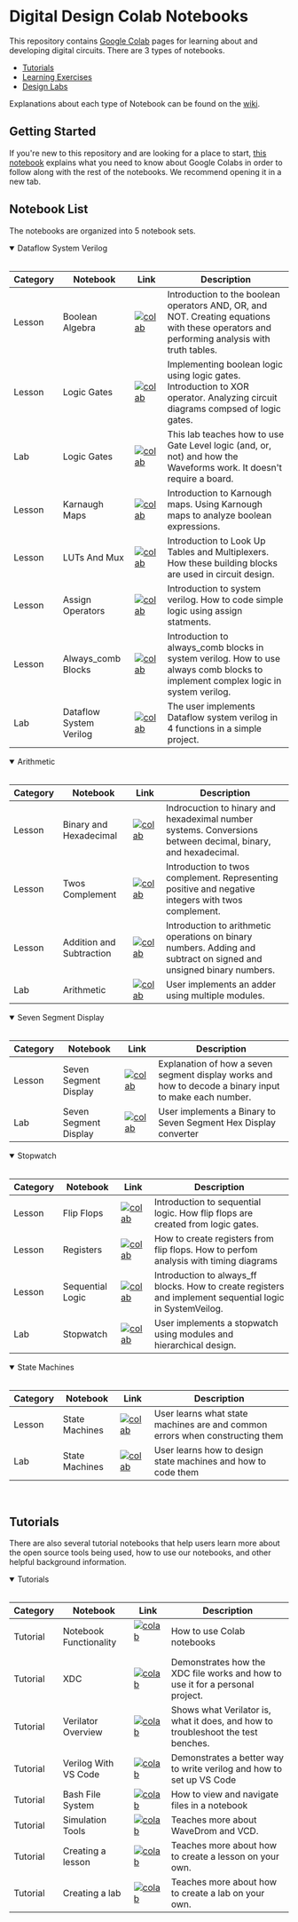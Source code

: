 # Digital Design Colab Notebooks<br>

This repository contains [Google Colab](https://colab.research.google.com/) pages for learning about and developing digital circuits. There are 3 types of notebooks.

* [Tutorials](./Tutorials/README.md)
* [Learning Exercises](./Exercises/README.md)
* [Design Labs](./Labs/README.md)

Explanations about each type of Notebook can be found on the [wiki](https://github.com/byuccl/digital_design_colab/wiki).

## Getting Started <br>
If you're new to this repository and are looking for a place to start, [this notebook](https://colab.research.google.com/github/byuccl/digital_design_colab/blob/master/Tutorials/notebook_functionality/notebook_functionality.ipynb) explains what you need to know about Google Colabs in order to follow along with the rest of the notebooks. We recommend opening it in a new tab.

## Notebook List

The notebooks are organized into 5 notebook sets. 

<details open>
<summary>Dataflow System Verilog</summary>
<br>

|Category| Notebook| Link| Description
|---|---|---|---|
|Lesson|Boolean Algebra| [![colab](https://colab.research.google.com/assets/colab-badge.svg)](https://colab.research.google.com/github/byuccl/digital_design_colab/blob/master/Exercises/boolean_algebra/boolean_algebra.ipynb)|Introduction to the boolean operators AND, OR, and NOT. Creating equations with these operators and performing analysis with truth tables.|
|Lesson|Logic Gates| [![colab](https://colab.research.google.com/assets/colab-badge.svg)](https://colab.research.google.com/github/byuccl/digital_design_colab/blob/master/Exercises/gates/gates.ipynb)|Implementing boolean logic using logic gates. Introduction to XOR operator. Analyzing circuit diagrams compsed of logic gates.|
|Lab|Logic Gates|[![colab](https://colab.research.google.com/assets/colab-badge.svg)](https://colab.research.google.com/github/byuccl/digital_design_colab/blob/master/Labs/gates_lab/gates_lab.ipynb)|This lab teaches how to use Gate Level logic (and, or, not) and how the Waveforms work. It doesn't require a board.|
|Lesson|Karnaugh Maps| [![colab](https://colab.research.google.com/assets/colab-badge.svg)](https://colab.research.google.com/github/byuccl/digital_design_colab/blob/master/Exercises/karnaugh_maps/karnaugh_maps.ipynb)|Introduction to Karnough maps. Using Karnough maps to analyze boolean expressions.|
|Lesson|LUTs And Mux| [![colab](https://colab.research.google.com/assets/colab-badge.svg)](https://colab.research.google.com/github/byuccl/digital_design_colab/blob/master/Exercises/luts_and_mux/luts_and_mux.ipynb)|Introduction to Look Up Tables and Multiplexers. How these building blocks are used in circuit design.|
|Lesson|Assign Operators| [![colab](https://colab.research.google.com/assets/colab-badge.svg)](https://colab.research.google.com/github/byuccl/digital_design_colab/blob/master/Exercises/assign_operators/assign_operators.ipynb)|Introduction to system verilog. How to code simple logic using assign statments.|
|Lesson|Always_comb Blocks| [![colab](https://colab.research.google.com/assets/colab-badge.svg)](https://colab.research.google.com/github/byuccl/digital_design_colab/blob/master/Exercises/always_comb/always_comb.ipynb)|Introduction to always_comb blocks in system verilog. How to use always comb blocks to implement complex logic in system verilog.|
|Lab|Dataflow System Verilog|[![colab](https://colab.research.google.com/assets/colab-badge.svg)](https://colab.research.google.com/github/byuccl/digital_design_colab/blob/master/Labs/dataflow_lab/dataflow_lab.ipynb)|The user implements Dataflow system verilog in 4 functions in a simple project.|

</details>

<details open>
<summary>Arithmetic</summary>
<br>

|Category| Notebook| Link| Description
|---|---|---|---|
|Lesson|Binary and Hexadecimal |[![colab](https://colab.research.google.com/assets/colab-badge.svg)](https://colab.research.google.com/github/byuccl/digital_design_colab/blob/master/Exercises/binary_hex/binary_hex.ipynb)|Indrocuction to hinary and hexadeximal number systems. Conversions between decimal, binary, and hexadecimal.|
|Lesson|Twos Complement |[![colab](https://colab.research.google.com/assets/colab-badge.svg)](https://colab.research.google.com/github/byuccl/digital_design_colab/blob/master/Exercises/twos_compliment/twos_compliment.ipynb)|Introduction to twos complement. Representing positive and negative integers with twos complement.|
|Lesson|Addition and Subtraction|[![colab](https://colab.research.google.com/assets/colab-badge.svg)](https://colab.research.google.com/github/byuccl/digital_design_colab/blob/master/Exercises/addition_subtraction/addition_subtraction.ipynb)|Introduction to arithmetic operations on binary numbers. Adding and subtract on signed and unsigned binary numbers.|
|Lab|Arithmetic|[![colab](https://colab.research.google.com/assets/colab-badge.svg)](https://colab.research.google.com/github/byuccl/digital_design_colab/blob/master/Labs/arithmetic_lab/arithmetic_lab.ipynb)|User implements an adder using multiple modules.|

</details>

<details open>
<summary>Seven Segment Display</summary>
<br>

|Category| Notebook| Link| Description
|---|---|---|---|
|Lesson|Seven Segment Display| [![colab](https://colab.research.google.com/assets/colab-badge.svg)](https://colab.research.google.com/github/byuccl/digital_design_colab2/blob/master/Exercises/seven_segment/seven_segment_lesson.ipynb)|Explanation of how a seven segment display works and how to decode a binary input to make each number.| 
|Lab|Seven Segment Display|[![colab](https://colab.research.google.com/assets/colab-badge.svg)](https://colab.research.google.com/github/byuccl/digital_design_colab/blob/master/Labs/seven_segment_lab/seven_segment_lab.ipynb)| User implements a Binary to Seven Segment Hex Display converter |

</details>

<details open>
<summary>Stopwatch</summary>
<br>

|Category| Notebook| Link| Description
|---|---|---|---|
|Lesson|Flip Flops|[![colab](https://colab.research.google.com/assets/colab-badge.svg)](https://colab.research.google.com/github/byuccl/digital_design_colab/blob/master/Exercises/flip_flops/flip_flops.ipynb)|Introduction to sequential logic. How flip flops are created from logic gates.|
|Lesson|Registers|[![colab](https://colab.research.google.com/assets/colab-badge.svg)](https://colab.research.google.com/github/byuccl/digital_design_colab/blob/master/Exercises/registers/registers.ipynb)|How to create registers from flip flops. How to perfom analysis with timing diagrams|
|Lesson|Sequential Logic |[![colab](https://colab.research.google.com/assets/colab-badge.svg)](https://colab.research.google.com/github/byuccl/digital_design_colab/blob/master/Exercises/sequential_logic/sequential_logic.ipynb)|Introduction to always_ff blocks. How to create registers and implement sequential logic in SystemVeilog.|
|Lab|Stopwatch|[![colab](https://colab.research.google.com/assets/colab-badge.svg)](https://colab.research.google.com/github/byuccl/digital_design_colab/blob/master/Labs/stopwatch_lab/stopwatch_lab.ipynb)| User implements a stopwatch using modules and hierarchical design. |


</details>


<details open>
<summary>State Machines</summary>
<br>

|Category| Notebook| Link| Description
|---|---|---|---|
|Lesson|State Machines|[![colab](https://colab.research.google.com/assets/colab-badge.svg)](https://colab.research.google.com/github/byuccl/digital_design_colab/blob/master/Exercises/state_machines/state_machines.ipynb) | User learns what state machines are and common errors when constructing them|
|Lab|State Machines|[![colab](https://colab.research.google.com/assets/colab-badge.svg)](https://colab.research.google.com/github/byuccl/digital_design_colab/blob/master/Labs/state_machine_lab/state_machine_lab.ipynb)|User learns how to design state machines and how to code them|

</details>

<br>

## Tutorials


There are also several tutorial notebooks that help users learn more about the open source tools being used, how to use our notebooks, and other helpful background information.

<details open>
<summary>Tutorials</summary>
<br>

|Category| Notebook| Link| Description
|---|---|---|---|
|Tutorial|Notebook Functionality|[![colab](https://colab.research.google.com/assets/colab-badge.svg)](https://colab.research.google.com/github/byuccl/digital_design_colab/blob/master/Tutorials/notebook_functionality/notebook_functionality.ipynb)&nbsp;&nbsp;&nbsp;&nbsp;&nbsp;&nbsp;&nbsp;&nbsp;|How to use Colab notebooks|
|Tutorial| XDC |[![colab](https://colab.research.google.com/assets/colab-badge.svg)](https://colab.research.google.com/github/byuccl/digital_design_colab/blob/master/Tutorials/xdc_tutorial/xdc_tutorial.ipynb)|Demonstrates how the XDC file works and how to use it for a personal project.|
|Tutorial|Verilator Overview|[![colab](https://colab.research.google.com/assets/colab-badge.svg)](https://colab.research.google.com/github/byuccl/digital_design_colab/blob/master/Tutorials/verilator_overview/verilator_overview.ipynb)| Shows what Verilator is, what it does, and how to troubleshoot the test benches. |
|Tutorial|Verilog With VS Code|[![colab](https://colab.research.google.com/assets/colab-badge.svg)](https://colab.research.google.com/github/byuccl/digital_design_colab/blob/master/Tutorials/verilog_with_vs_code/verilog_with_vs_code.ipynb)|Demonstrates a  better way to write verilog and how to set up VS Code|
|Tutorial|Bash File System|[![colab](https://colab.research.google.com/assets/colab-badge.svg)](https://colab.research.google.com/github/byuccl/digital_design_colab/blob/master/Tutorials/bash_file_system/bash_file_system.ipynb)|How to view and navigate files in a notebook|
|Tutorial|Simulation Tools|[![colab](https://colab.research.google.com/assets/colab-badge.svg)](https://colab.research.google.com/github/byuccl/digital_design_colab/blob/master/Tutorials/using_simulation_tools/using_simulation_tools.ipynb)| Teaches more about WaveDrom and VCD.|
|Tutorial|Creating a lesson|[![colab](https://colab.research.google.com/assets/colab-badge.svg)](https://github.com/byuccl/digital_design_colab/blob/master/Tutorials/creating_lesson/your_lesson.ipynb)| Teaches more about how to create a lesson on your own.|
|Tutorial|Creating a lab|[![colab](https://colab.research.google.com/assets/colab-badge.svg)](https://github.com/byuccl/digital_design_colab/blob/master/Tutorials/labTemplateFolder/lab_template.ipynb)| Teaches more about how to create a lab on your own.|

</details>
